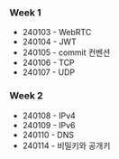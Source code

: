 ### Week 1
- 240103 - WebRTC
- 240104 - JWT
- 240105 - commit 컨벤션
- 240106 - TCP
- 240107 - UDP

### Week 2
- 240108 - IPv4
- 240109 - IPv6
- 240110 - DNS
- 240114 - 비밀키와 공개키
